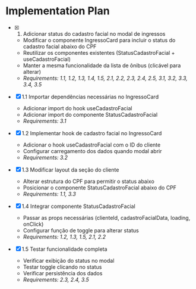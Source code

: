 # Implementation Plan

- [x] 1. Adicionar status do cadastro facial no modal de ingressos
  - Modificar o componente IngressoCard para incluir o status do cadastro facial abaixo do CPF
  - Reutilizar os componentes existentes (StatusCadastroFacial + useCadastroFacial)
  - Manter a mesma funcionalidade da lista de ônibus (clicável para alterar)
  - _Requirements: 1.1, 1.2, 1.3, 1.4, 1.5, 2.1, 2.2, 2.3, 2.4, 2.5, 3.1, 3.2, 3.3, 3.4, 3.5_

- [x] 1.1 Importar dependências necessárias no IngressoCard
  - Adicionar import do hook useCadastroFacial
  - Adicionar import do componente StatusCadastroFacial
  - _Requirements: 3.1_

- [x] 1.2 Implementar hook de cadastro facial no IngressoCard
  - Adicionar o hook useCadastroFacial com o ID do cliente
  - Configurar carregamento dos dados quando modal abrir
  - _Requirements: 3.2_

- [x] 1.3 Modificar layout da seção do cliente
  - Alterar estrutura do CPF para permitir o status abaixo
  - Posicionar o componente StatusCadastroFacial abaixo do CPF
  - _Requirements: 1.1, 3.3_

- [x] 1.4 Integrar componente StatusCadastroFacial
  - Passar as props necessárias (clienteId, cadastroFacialData, loading, onClick)
  - Configurar função de toggle para alterar status
  - _Requirements: 1.2, 1.3, 1.5, 2.1, 2.2_

- [x] 1.5 Testar funcionalidade completa
  - Verificar exibição do status no modal
  - Testar toggle clicando no status
  - Verificar persistência dos dados
  - _Requirements: 2.3, 2.4, 3.5_